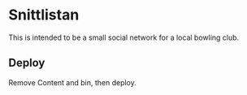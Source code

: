# Snittlistan

This is intended to be a small social network for a local bowling club.

## Deploy

Remove Content and bin, then deploy.
